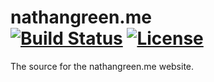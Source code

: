 # nathangreen.me<br/>[![Build Status](https://travis-ci.org/nathangreen06/nathangreen.me.svg?branch=master)](https://travis-ci.org/nathangreen06/nathangreen.me) [![License](https://img.shields.io/badge/license-GPL-brightgreen.svg)](https://www.gnu.org/licenses/gpl.html)


The source for the nathangreen.me website.
